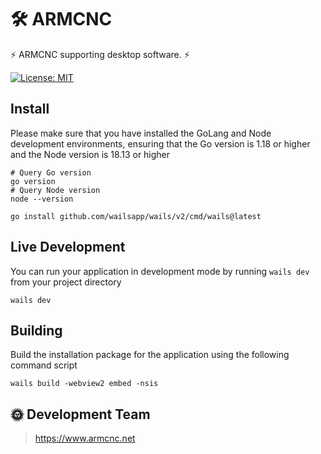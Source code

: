 # 🛠️ ARMCNC

⚡ ARMCNC supporting desktop software. ⚡

[![License: MIT](https://img.shields.io/badge/License-MIT-yellow.svg)](https://opensource.org/licenses/MIT)

## Install

Please make sure that you have installed the GoLang and Node development environments, ensuring that the Go version is 1.18 or higher and the Node version is 18.13 or higher

```shell
# Query Go version
go version
# Query Node version
node --version
```

```shell
go install github.com/wailsapp/wails/v2/cmd/wails@latest
```

## Live Development

You can run your application in development mode by running `wails dev` from your project directory

```
wails dev
```

## Building

Build the installation package for the application using the following command script

```[readme.md](readme.md)
wails build -webview2 embed -nsis
```

## 🌞 Development Team

> https://www.armcnc.net























